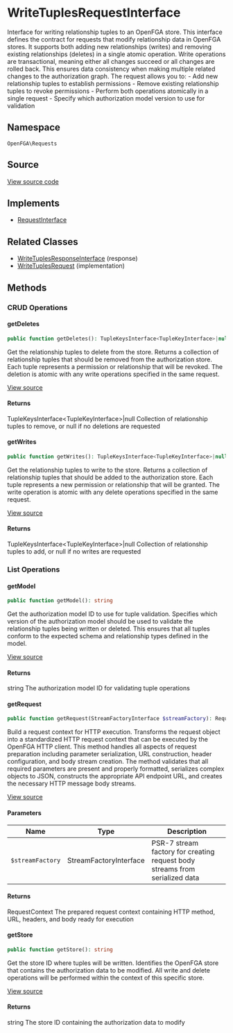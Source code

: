 # WriteTuplesRequestInterface

Interface for writing relationship tuples to an OpenFGA store. This interface defines the contract for requests that modify relationship data in OpenFGA stores. It supports both adding new relationships (writes) and removing existing relationships (deletes) in a single atomic operation. Write operations are transactional, meaning either all changes succeed or all changes are rolled back. This ensures data consistency when making multiple related changes to the authorization graph. The request allows you to: - Add new relationship tuples to establish permissions - Remove existing relationship tuples to revoke permissions - Perform both operations atomically in a single request - Specify which authorization model version to use for validation

## Namespace
`OpenFGA\Requests`

## Source
[View source code](https://github.com/evansims/openfga-php/blob/main/src/Requests/WriteTuplesRequestInterface.php)

## Implements
* [RequestInterface](RequestInterface.md)

## Related Classes
* [WriteTuplesResponseInterface](Responses/WriteTuplesResponseInterface.md) (response)
* [WriteTuplesRequest](Requests/WriteTuplesRequest.md) (implementation)



## Methods

                                                                                    
### CRUD Operations
#### getDeletes


```php
public function getDeletes(): TupleKeysInterface<TupleKeyInterface>|null
```

Get the relationship tuples to delete from the store. Returns a collection of relationship tuples that should be removed from the authorization store. Each tuple represents a permission or relationship that will be revoked. The deletion is atomic with any write operations specified in the same request.

[View source](https://github.com/evansims/openfga-php/blob/main/src/Requests/WriteTuplesRequestInterface.php#L43)


#### Returns
TupleKeysInterface&lt;TupleKeyInterface&gt;&#124;null
 Collection of relationship tuples to remove, or null if no deletions are requested

#### getWrites


```php
public function getWrites(): TupleKeysInterface<TupleKeyInterface>|null
```

Get the relationship tuples to write to the store. Returns a collection of relationship tuples that should be added to the authorization store. Each tuple represents a new permission or relationship that will be granted. The write operation is atomic with any delete operations specified in the same request.

[View source](https://github.com/evansims/openfga-php/blob/main/src/Requests/WriteTuplesRequestInterface.php#L78)


#### Returns
TupleKeysInterface&lt;TupleKeyInterface&gt;&#124;null
 Collection of relationship tuples to add, or null if no writes are requested

### List Operations
#### getModel


```php
public function getModel(): string
```

Get the authorization model ID to use for tuple validation. Specifies which version of the authorization model should be used to validate the relationship tuples being written or deleted. This ensures that all tuples conform to the expected schema and relationship types defined in the model.

[View source](https://github.com/evansims/openfga-php/blob/main/src/Requests/WriteTuplesRequestInterface.php#L55)


#### Returns
string
 The authorization model ID for validating tuple operations

#### getRequest


```php
public function getRequest(StreamFactoryInterface $streamFactory): RequestContext
```

Build a request context for HTTP execution. Transforms the request object into a standardized HTTP request context that can be executed by the OpenFGA HTTP client. This method handles all aspects of request preparation including parameter serialization, URL construction, header configuration, and body stream creation. The method validates that all required parameters are present and properly formatted, serializes complex objects to JSON, constructs the appropriate API endpoint URL, and creates the necessary HTTP message body streams.

[View source](https://github.com/evansims/openfga-php/blob/main/src/Requests/RequestInterface.php#L57)

#### Parameters
| Name | Type | Description |
|------|------|-------------|
| `$streamFactory` | StreamFactoryInterface | PSR-7 stream factory for creating request body streams from serialized data |

#### Returns
RequestContext
 The prepared request context containing HTTP method, URL, headers, and body ready for execution

#### getStore


```php
public function getStore(): string
```

Get the store ID where tuples will be written. Identifies the OpenFGA store that contains the authorization data to be modified. All write and delete operations will be performed within the context of this specific store.

[View source](https://github.com/evansims/openfga-php/blob/main/src/Requests/WriteTuplesRequestInterface.php#L66)


#### Returns
string
 The store ID containing the authorization data to modify

